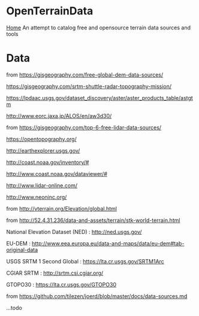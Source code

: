 # OpenTerrainData
[Home](./README.md) An attempt to catalog free and opensource terrain data sources and tools

# Data

from https://gisgeography.com/free-global-dem-data-sources/

https://gisgeography.com/srtm-shuttle-radar-topography-mission/

https://lpdaac.usgs.gov/dataset_discovery/aster/aster_products_table/astgtm

http://www.eorc.jaxa.jp/ALOS/en/aw3d30/

from https://gisgeography.com/top-6-free-lidar-data-sources/

https://opentopography.org/

http://earthexplorer.usgs.gov/

http://coast.noaa.gov/inventory/#

http://www.coast.noaa.gov/dataviewer/#

http://www.lidar-online.com/

http://www.neoninc.org/


from http://vterrain.org/Elevation/global.html


from http://52.4.31.236/data-and-assets/terrain/stk-world-terrain.html

National Elevation Dataset (NED) : http://ned.usgs.gov/

EU-DEM : http://www.eea.europa.eu/data-and-maps/data/eu-dem#tab-original-data

USGS SRTM 1 Second Global : https://lta.cr.usgs.gov/SRTM1Arc

CGIAR SRTM : http://srtm.csi.cgiar.org/

GTOPO30 : https://lta.cr.usgs.gov/GTOPO30

from https://github.com/tilezen/joerd/blob/master/docs/data-sources.md

...todo
